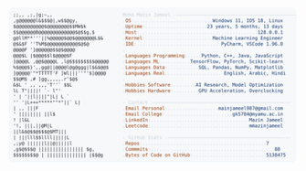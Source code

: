 <picture>
  <source srcset="https://raw.githubusercontent.com/mmazinjameel/mmazinjameel/main/dark_mode.svg?v=1744937325" media="(prefers-color-scheme: dark)">
  <img src="https://raw.githubusercontent.com/mmazinjameel/mmazinjameel/main/light_mode.svg?v=1744937325">
</picture>
